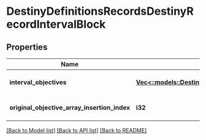 # DestinyDefinitionsRecordsDestinyRecordIntervalBlock

## Properties
Name | Type | Description | Notes
------------ | ------------- | ------------- | -------------
**interval_objectives** | [**Vec<::models::DestinyDefinitionsRecordsDestinyRecordIntervalObjective>**](Destiny.Definitions.Records.DestinyRecordIntervalObjective.md) |  | [optional] [default to null]
**original_objective_array_insertion_index** | **i32** |  | [optional] [default to null]

[[Back to Model list]](../README.md#documentation-for-models) [[Back to API list]](../README.md#documentation-for-api-endpoints) [[Back to README]](../README.md)



